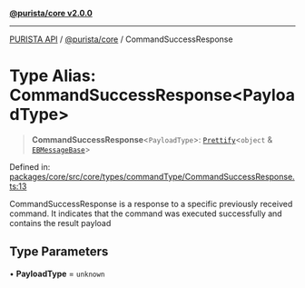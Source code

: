 [**@purista/core v2.0.0**](../README.md)

***

[PURISTA API](../../../packages.md) / [@purista/core](../README.md) / CommandSuccessResponse

# Type Alias: CommandSuccessResponse\<PayloadType\>

> **CommandSuccessResponse**\<`PayloadType`\>: [`Prettify`](Prettify.md)\<`object` & [`EBMessageBase`](EBMessageBase.md)\>

Defined in: [packages/core/src/core/types/commandType/CommandSuccessResponse.ts:13](https://github.com/puristajs/purista/blob/master/packages/core/src/core/types/commandType/CommandSuccessResponse.ts#L13)

CommandSuccessResponse is a response to a specific previously received command.
It indicates that the command was executed successfully and contains the result payload

## Type Parameters

• **PayloadType** = `unknown`
